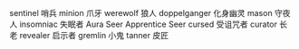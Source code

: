 sentinel    		哨兵
minion      		爪牙
werewolf    		狼人
doppelganger    	化身幽灵
mason           	守夜人 
insomniac  			失眠者 
Aura Seer
Apprentice Seer
cursed          	受诅咒者
curator    			长老
revealer  			启示者
gremlin    			小鬼
tanner          	皮匠